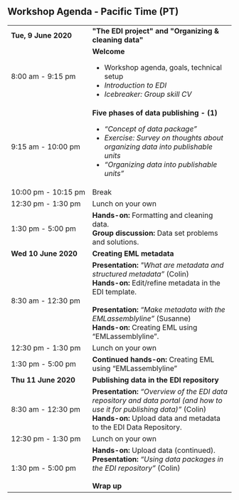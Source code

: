 ## Workshop Agenda - Pacific Time (PT)

<table>
  <tr>
    <td nowrap><strong>Tue, 9 June 2020</strong></td>
       <td><strong>"The EDI project" and "Organizing & cleaning data"</strong></td>
  </tr>
  <tr>
    <td nowrap>8:00 am - 9:15 pm</td>
    <td><strong>Welcome</strong><br><ul>
      <li>Workshop agenda, goals, technical setup</li>
      <li><i>Introduction to EDI</i></li>
      <li><i>Icebreaker: Group skill CV</i></li></ul>
</tr></td>
  <tr>
    <td nowrap>9:15 am - 10:00 pm</td>      
    <td>
      <strong>Five phases of data publishing - (1)</strong><br><ul>
         <li><i>“Concept of data package”</i></li>
  <li><i>Exercise: Survey on thoughts about organizing data into publishable units</i></li>
        <li><i>“Organizing data into publishable units”</i> </li>
   </td>
 </tr>
       <tr>
    <td nowrap>10:00 pm - 10:15 pm</td><td>Break</td>
  </tr>
 <tr>
    <td nowrap>12:30 pm - 1:30 pm</td><td>Lunch on your own</td>
  </tr>
 <tr>
    <td nowrap>1:30 pm - 5:00 pm</td>
    <td><strong>Hands-on:</strong> Formatting and cleaning data.<br><strong>Group discussion:</strong> Data set problems and solutions.
   </td>
 </tr>
  <tr>
    <td nowrap><strong>Wed 10 June 2020</strong></td><td><strong>Creating EML metadata</strong></td>
  </tr>
  <tr>
    <td nowrap>8:30 am - 12:30 pm</td>
    <td><strong>Presentation:</strong> <i>"What are metadata and structured metadata”</i> (Colin)
<br><strong>Hands-on:</strong> Edit/refine metadata in the EDI template.
<br>
<br><strong>Presentation:</strong> <i>“Make metadata with the EMLassemblyline”</i> (Susanne)<br><strong>Hands-on:</strong> Creating EML using “EMLassemblyline”.
   </td>
 </tr>
 <tr>
    <td nowrap>12:30 pm - 1:30 pm</td><td>Lunch on your own</td>
  </tr>
  <tr>
    <td nowrap>1:30 pm - 5:00 pm</td>
    <td><strong>Continued hands-on:</strong> Creating EML using “EMLassemblyline”
   </td>
 </tr>
    <td><strong>Thu 11 June 2020</strong></td><td><strong> Publishing data in the EDI repository</strong></td>
  </tr>
  <tr>
    <td nowrap>8:30 am - 12:30 pm</td>
    <td><strong>Presentation:</strong> <i>“Overview of the EDI data repository and data portal (and how to use it for publishing data)”</i> (Colin)<br><strong>Hands-on:</strong> Upload data and metadata to the EDI Data Repository.   </td>
 </tr>
 <tr>
    <td nowrap>12:30 pm - 1:30 pm</td>
    <td>Lunch on your own</td>
  </tr>
 <tr>
    <td nowrap>1:30 pm - 5:00 pm</td>
    <td><strong>Hands-on:</strong> Upload data (continued).<br><strong>Presentation:</strong> <i>“Using data packages in the EDI repository”</i> (Colin)<br><br><strong>Wrap up</strong>
   </td>
 </tr>
</table>
